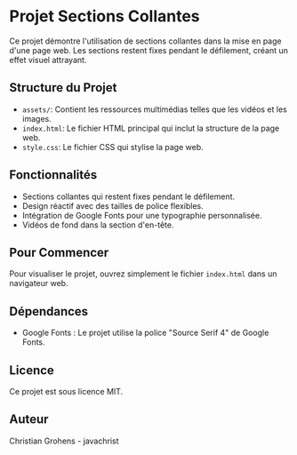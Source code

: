 # Projet Sections Collantes

Ce projet démontre l'utilisation de sections collantes dans la mise en page d'une page web. Les sections restent fixes pendant le défilement, créant un effet visuel attrayant.

## Structure du Projet


- `assets/`: Contient les ressources multimédias telles que les vidéos et les images.
- `index.html`: Le fichier HTML principal qui inclut la structure de la page web.
- `style.css`: Le fichier CSS qui stylise la page web.

## Fonctionnalités

- Sections collantes qui restent fixes pendant le défilement.
- Design réactif avec des tailles de police flexibles.
- Intégration de Google Fonts pour une typographie personnalisée.
- Vidéos de fond dans la section d'en-tête.

## Pour Commencer

Pour visualiser le projet, ouvrez simplement le fichier `index.html` dans un navigateur web.

## Dépendances

- Google Fonts : Le projet utilise la police "Source Serif 4" de Google Fonts.

## Licence

Ce projet est sous licence MIT.

## Auteur

Christian Grohens - javachrist
